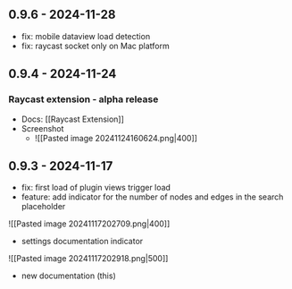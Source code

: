 ## 0.9.6 - 2024-11-28

- fix: mobile dataview load detection
- fix: raycast socket only on Mac platform

## 0.9.4 - 2024-11-24

### Raycast extension - alpha release

- Docs: [[Raycast Extension]]
- Screenshot 
	- ![[Pasted image 20241124160624.png|400]]


## 0.9.3 - 2024-11-17
- fix: first load of plugin views trigger load
- feature: add indicator for the number of nodes and edges in the search placeholder

![[Pasted image 20241117202709.png|400]]
- settings documentation indicator

![[Pasted image 20241117202918.png|500]]
- new documentation (this)
